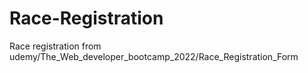 # Race-Registration
Race registration from udemy/The_Web_developer_bootcamp_2022/Race_Registration_Form
